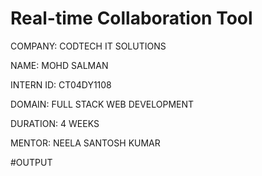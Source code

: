 # Real-time Collaboration Tool


COMPANY: CODTECH IT SOLUTIONS

NAME: MOHD SALMAN

INTERN ID: CT04DY1108

DOMAIN: FULL STACK WEB DEVELOPMENT

DURATION: 4 WEEKS

MENTOR: NEELA SANTOSH KUMAR

#OUTPUT

